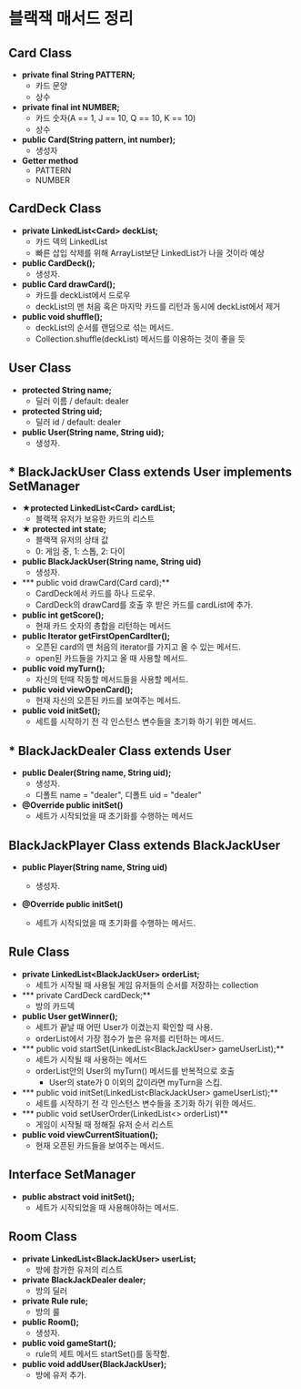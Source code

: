 # 블랙잭 매서드 정리

## Card Class

- **private final String PATTERN;**
  - 카드 문양
  - 상수
- **private final int NUMBER;**
  - 카드 숫자(A == 1, J == 10, Q == 10, K == 10)
  - 상수
- **public Card(String pattern, int number);**
  - 생성자
- **Getter method** 
  - PATTERN
  - NUMBER



## CardDeck Class

- **private LinkedList\<Card\> deckList;**
  - 카드 덱의 LinkedList
  - 빠른 삽입 삭제를 위해 ArrayList보단 LinkedList가 나을 것이라 예상
- **public CardDeck();**
  - 생성자.
- **public Card drawCard();**
  - 카드를 deckList에서 드로우
  - deckList의 맨 처음 혹은 마지막 카드를 리턴과 동시에 deckList에서 제거
- **public void shuffle();**
  - deckList의 순서를 랜덤으로 섞는 메서드.
  - Collection.shuffle(deckList) 메서드를 이용하는 것이 좋을 듯



## User Class

- **protected String name;**
  - 딜러 이름 / default: dealer
- **protected String uid;**
  - 딜러 id / default: dealer
- **public User(String name, String uid);**
  - 생성자.



## * BlackJackUser Class extends User implements SetManager

- **★protected LinkedList\<Card\> cardList;**
  - 블랙잭 유저가 보유한 카드의 리스트
- **★ protected int state;**
  - 블랙잭 유저의 상태 값
  - 0: 게임 중, 1: 스톱, 2: 다이
- **public BlackJackUser(String name, String uid)**
  - 생성자.
- *** public void drawCard(Card card);**
  - CardDeck에서 카드를 하나 드로우.
  - CardDeck의 drawCard를 호출 후 받은 카드를 cardList에 추가.
- **public int getScore();**
  - 현재 카드 숫자의 총합을 리턴하는 메서드
- **public Iterator getFirstOpenCardIter();**
  - 오픈된 card의 맨 처음의 iterator를 가지고 올 수 있는 메서드.
  - open된 카드들을 가지고 올 때 사용할 메서드.
- **public void myTurn();**
  - 자신의 턴때 작동할 메서드들을 사용할 메서드.
- **public void viewOpenCard();**
  - 현재 자신의 오픈된 카드를 보여주는 메서드.
- **public void initSet();**
  - 세트를 시작하기 전 각 인스턴스 변수들을 초기화 하기 위한 메서드.



## * BlackJackDealer Class extends User

- **public Dealer(String name, String uid);**
  - 생성자. 
  - 디폴트 name = "dealer", 디폴트 uid = "dealer"
- **@Override public initSet()**
  - 세트가 시작되었을 때 초기화를 수행하는 메서드



## BlackJackPlayer Class extends BlackJackUser 

- **public Player(String name, String uid)**
  - 생성자.

- **@Override public initSet()**
  - 세트가 시작되었을 때 초기화를 수행하는 메서드.



## Rule Class

- **private LinkedList\<BlackJackUser\> orderList;**
  - 세트가 시작될 때 사용될 게임 유저들의 순서를 저장하는 collection
- *** private CardDeck cardDeck;**
  - 방의 카드덱
- **public User getWinner();**
  - 세트가 끝날 때 어떤 User가 이겼는지 확인할 때 사용.
  - orderList에서 가장 점수가 높은 유저를 리턴하는 메서드.
- *** public void startSet(LinkedList\<BlackJackUser\> gameUserList);**
  - 세트가 시작될 때 사용하는 메서드
  - orderList안의 User의 myTurn() 메서드를 반복적으로 호출
    - User의 state가 0 이외의 값이라면 myTurn을 스킵.
- *** public void initSet(LinkedList\<BlackJackUser\> gameUserList);**
  - 세트를 시작하기 전 각 인스턴스 변수들을 초기화 하기 위한 메서드.
- *** public void setUserOrder(LinkedList<> orderList)** 
  - 게임이 시작될 때 정해질 유저 순서 리스트
- **public void viewCurrentSituation();**
  - 현재 오픈된 카드들을 보여주는 메서드.



## Interface SetManager

- **public abstract void initSet();**
  - 세트가 시작되었을 때 사용해야하는 메서드.



## Room Class

- **private LinkedList\<BlackJackUser\> userList;**
  - 방에 참가한 유저의 리스트
- **private BlackJackDealer dealer;**
  - 방의 딜러
- **private Rule rule;**
  - 방의 룰
- **public Room();**
  - 생성자.
- **public void gameStart();**
  - rule의 세트 메서드 startSet()를 동작함.
- **public void addUser(BlackJackUser);**
  - 방에 유저 추가.